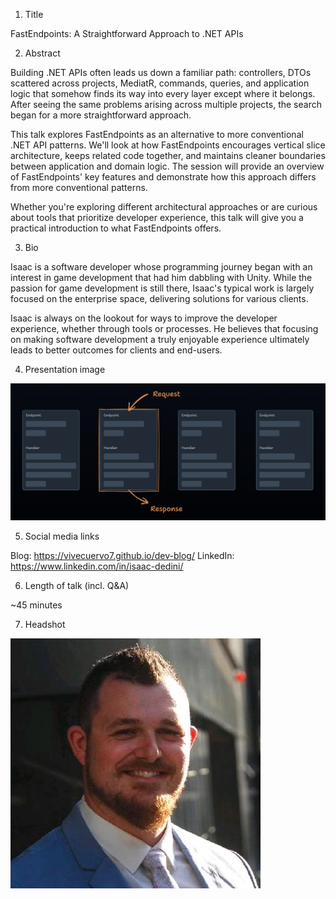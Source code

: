 1. Title

FastEndpoints: A Straightforward Approach to .NET APIs

2. Abstract

Building .NET APIs often leads us down a familiar path: controllers, DTOs scattered across projects, MediatR, commands, queries, and application logic that somehow finds its way into every layer except where it belongs. After seeing the same problems arising across multiple projects, the search began for a more straightforward approach.

This talk explores FastEndpoints as an alternative to more conventional .NET API patterns. We'll look at how FastEndpoints encourages vertical slice architecture, keeps related code together, and maintains cleaner boundaries between application and domain logic. The session will provide an overview of FastEndpoints' key features and demonstrate how this approach differs from more conventional patterns.

Whether you're exploring different architectural approaches or are curious about tools that prioritize developer experience, this talk will give you a practical introduction to what FastEndpoints offers.

3. Bio

Isaac is a software developer whose programming journey began with an interest in game development that had him dabbling with Unity. While the passion for game development is still there, Isaac's typical work is largely focused on the enterprise space, delivering solutions for various clients.

Isaac is always on the lookout for ways to improve the developer experience, whether through tools or processes. He believes that focusing on making software development a truly enjoyable experience ultimately leads to better outcomes for clients and end-users.

4. Presentation image

![](presentation.png)

5. Social media links

Blog: https://vivecuervo7.github.io/dev-blog/
LinkedIn: https://www.linkedin.com/in/isaac-dedini/

6. Length of talk (incl. Q&A)

~45 minutes

7. Headshot

![](headshot.png)

